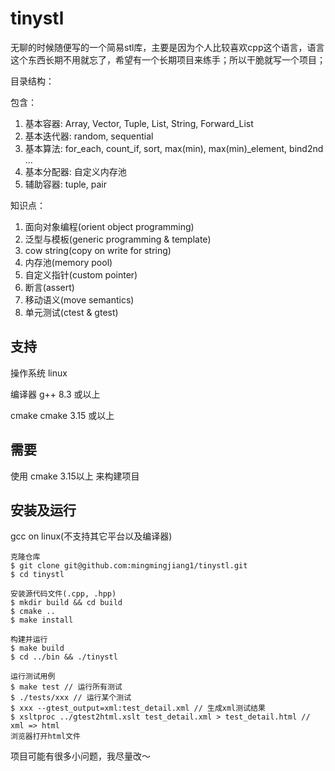 # tinystl

无聊的时候随便写的一个简易stl库，主要是因为个人比较喜欢cpp这个语言，语言这个东西长期不用就忘了，希望有一个长期项目来练手；所以干脆就写一个项目；

目录结构：


包含：
1. 基本容器: Array, Vector, Tuple, List, String, Forward_List
2. 基本迭代器: random, sequential
3. 基本算法: for_each, count_if, sort, max(min), max(min)_element, bind2nd ...
4. 基本分配器: 自定义内存池
5. 辅助容器: tuple, pair

知识点：
1. 面向对象编程(orient object programming)
2. 泛型与模板(generic programming & template)
3. cow string(copy on write for string)
4. 内存池(memory pool)  
5. 自定义指针(custom pointer)
6. 断言(assert)
7. 移动语义(move semantics)
8. 单元测试(ctest & gtest)




## 支持
操作系统
linux

编译器
g++ 8.3 或以上

cmake
cmake 3.15 或以上

## 需要
使用 cmake 3.15以上 来构建项目

## 安装及运行

gcc on linux(不支持其它平台以及编译器)
``` shell
克隆仓库
$ git clone git@github.com:mingmingjiang1/tinystl.git
$ cd tinystl

安装源代码文件(.cpp, .hpp)
$ mkdir build && cd build
$ cmake ..
$ make install

构建并运行
$ make build
$ cd ../bin && ./tinystl

运行测试用例
$ make test // 运行所有测试
$ ./tests/xxx // 运行某个测试
$ xxx --gtest_output=xml:test_detail.xml // 生成xml测试结果
$ xsltproc ../gtest2html.xslt test_detail.xml > test_detail.html // xml => html
浏览器打开html文件
```

项目可能有很多小问题，我尽量改～


